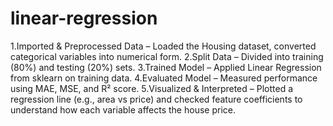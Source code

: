 # linear-regression
1.Imported & Preprocessed Data – Loaded the Housing dataset, converted categorical variables into numerical form.
2.Split Data – Divided into training (80%) and testing (20%) sets.
3.Trained Model – Applied Linear Regression from sklearn on training data.
4.Evaluated Model – Measured performance using MAE, MSE, and R² score.
5.Visualized & Interpreted – Plotted a regression line (e.g., area vs price) and checked feature coefficients to understand how each variable affects the house price.
